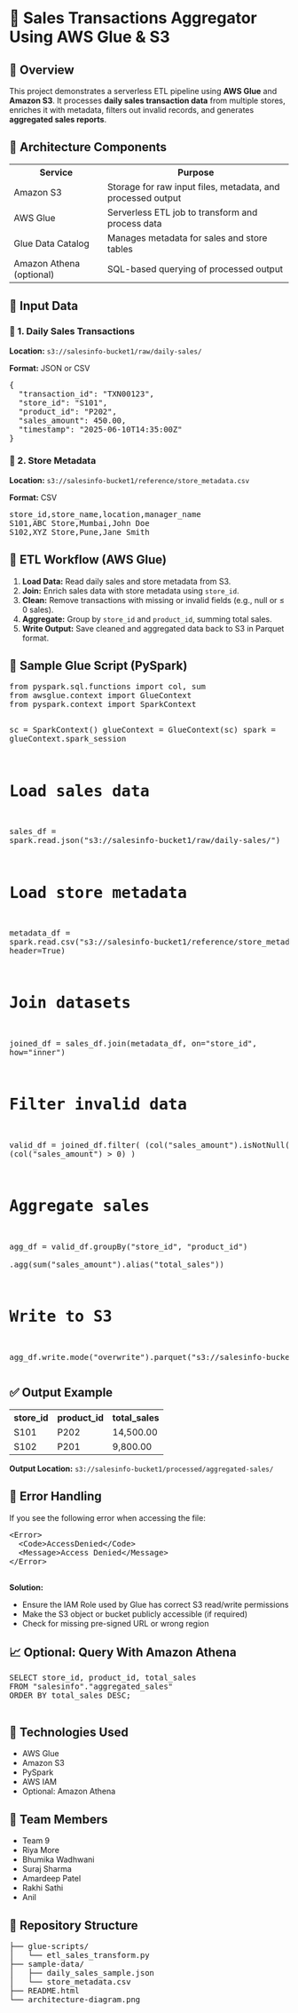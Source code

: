 <!DOCTYPE html>
<html lang="en">
<body>

  <h1>🧾 Sales Transactions Aggregator Using AWS Glue & S3</h1>

  <h2>📌 Overview</h2>
  <p>This project demonstrates a serverless ETL pipeline using <strong>AWS Glue</strong> and <strong>Amazon S3</strong>. It processes <strong>daily sales transaction data</strong> from multiple stores, enriches it with metadata, filters out invalid records, and generates <strong>aggregated sales reports</strong>.</p>

  <h2>🧱 Architecture Components</h2>
  <table>
    <tr><th>Service</th><th>Purpose</th></tr>
    <tr><td>Amazon S3</td><td>Storage for raw input files, metadata, and processed output</td></tr>
    <tr><td>AWS Glue</td><td>Serverless ETL job to transform and process data</td></tr>
    <tr><td>Glue Data Catalog</td><td>Manages metadata for sales and store tables</td></tr>
    <tr><td>Amazon Athena (optional)</td><td>SQL-based querying of processed output</td></tr>
  </table>

  <h2>📂 Input Data</h2>

  <h3>🛒 1. Daily Sales Transactions</h3>
  <p><strong>Location:</strong> <code>s3://salesinfo-bucket1/raw/daily-sales/</code></p>
  <p><strong>Format:</strong> JSON or CSV</p>
  <pre>{
  "transaction_id": "TXN00123",
  "store_id": "S101",
  "product_id": "P202",
  "sales_amount": 450.00,
  "timestamp": "2025-06-10T14:35:00Z"
}</pre>

  <h3>🏬 2. Store Metadata</h3>
  <p><strong>Location:</strong> <code>s3://salesinfo-bucket1/reference/store_metadata.csv</code></p>
  <p><strong>Format:</strong> CSV</p>
  <pre>store_id,store_name,location,manager_name
S101,ABC Store,Mumbai,John Doe
S102,XYZ Store,Pune,Jane Smith</pre>

  <h2>🔄 ETL Workflow (AWS Glue)</h2>

  <ol>
    <li><strong>Load Data:</strong> Read daily sales and store metadata from S3.</li>
    <li><strong>Join:</strong> Enrich sales data with store metadata using <code>store_id</code>.</li>
    <li><strong>Clean:</strong> Remove transactions with missing or invalid fields (e.g., null or ≤ 0 sales).</li>
    <li><strong>Aggregate:</strong> Group by <code>store_id</code> and <code>product_id</code>, summing total sales.</li>
    <li><strong>Write Output:</strong> Save cleaned and aggregated data back to S3 in Parquet format.</li>
  </ol>

  <h2>🧪 Sample Glue Script (PySpark)</h2>
  <pre>
from pyspark.sql.functions import col, sum
from awsglue.context import GlueContext
from pyspark.context import SparkContext

sc = SparkContext()
glueContext = GlueContext(sc)
spark = glueContext.spark_session

# Load sales data
sales_df = spark.read.json("s3://salesinfo-bucket1/raw/daily-sales/")

# Load store metadata
metadata_df = spark.read.csv("s3://salesinfo-bucket1/reference/store_metadata.csv", header=True)

# Join datasets
joined_df = sales_df.join(metadata_df, on="store_id", how="inner")

# Filter invalid data
valid_df = joined_df.filter(
    (col("sales_amount").isNotNull()) & 
    (col("sales_amount") > 0)
)

# Aggregate sales
agg_df = valid_df.groupBy("store_id", "product_id") \
                 .agg(sum("sales_amount").alias("total_sales"))

# Write to S3
agg_df.write.mode("overwrite").parquet("s3://salesinfo-bucket1/processed/aggregated-sales/")
  </pre>

  <h2>✅ Output Example</h2>
  <table>
    <tr><th>store_id</th><th>product_id</th><th>total_sales</th></tr>
    <tr><td>S101</td><td>P202</td><td>14,500.00</td></tr>
    <tr><td>S102</td><td>P201</td><td>9,800.00</td></tr>
  </table>
  <p><strong>Output Location:</strong> <code>s3://salesinfo-bucket1/processed/aggregated-sales/</code></p>

  <h2>🚧 Error Handling</h2>
  <div class="highlight">
    If you see the following error when accessing the file:
    <pre>
&lt;Error&gt;
  &lt;Code&gt;AccessDenied&lt;/Code&gt;
  &lt;Message&gt;Access Denied&lt;/Message&gt;
&lt;/Error&gt;
    </pre>
    <strong>Solution:</strong>
    <ul>
      <li>Ensure the IAM Role used by Glue has correct S3 read/write permissions</li>
      <li>Make the S3 object or bucket publicly accessible (if required)</li>
      <li>Check for missing pre-signed URL or wrong region</li>
    </ul>
  </div>

  <h2>📈 Optional: Query With Amazon Athena</h2>
  <pre>
SELECT store_id, product_id, total_sales
FROM "salesinfo"."aggregated_sales"
ORDER BY total_sales DESC;
  </pre>

  <h2>📌 Technologies Used</h2>
  <ul>
    <li>AWS Glue</li>
    <li>Amazon S3</li>
    <li>PySpark</li>
    <li>AWS IAM</li>
    <li>Optional: Amazon Athena</li>
  </ul>

  <h2>👥 Team Members</h2>
  <ul>
    <li>Team 9</li>
    <li>Riya More</li>
    <li>Bhumika Wadhwani</li>
    <li>Suraj Sharma</li>
    <li>Amardeep Patel</li>
    <li>Rakhi Sathi</li>
    <li>Anil </li>
  </ul>

  <h2>📁 Repository Structure</h2>
  <pre>
├── glue-scripts/
│   └── etl_sales_transform.py
├── sample-data/
│   ├── daily_sales_sample.json
│   └── store_metadata.csv
├── README.html
└── architecture-diagram.png
  </pre>

</body>
</html>
